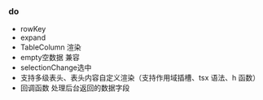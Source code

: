 ### do
- rowKey
- expand
- TableColumn 渲染
- empty空数据 兼容
- selectionChange选中
- 支持多级表头、表头内容自定义渲染（支持作用域插槽、tsx 语法、h 函数）
- 回调函数 处理后台返回的数据字段
